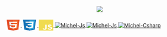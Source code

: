 <div align="center">
  <a href="https://github.com/michel-bittencourt"> 
  <img height="180em" src="https://github-readme-stats.vercel.app/api/top-langs/?username=michel-bittencourt&layout=compact&langs_count=7&theme=dark"/>
</div>
<div style="display: inline_block;"><br>
    <img align="center" alt="Michel-HTML" height="30" width="40" src="https://raw.githubusercontent.com/devicons/devicon/master/icons/html5/html5-original.svg">
    <img align="center" alt="Michel-CSS" height="30" width="40" src="https://raw.githubusercontent.com/devicons/devicon/master/icons/css3/css3-original.svg">
    <img align="center" alt="Michel-Js" height="30" width="40" src="https://raw.githubusercontent.com/devicons/devicon/master/icons/javascript/javascript-plain.svg">
    <img align="center" alt="Michel-Js" height="30" width="40" src="https://upload.wikimedia.org/wikipedia/commons/2/27/PHP-logo.svg">
    <img align="center" alt="Michel-Js" height="30" width="40" src="https://upload.wikimedia.org/wikipedia/commons/b/b2/Bootstrap_logo.svg">
    <img align="center" alt="Michel-Csharp" height="30" width="40" src="https://upload.wikimedia.org/wikipedia/commons/1/18/ISO_C%2B%2B_Logo.svg">
</div>
